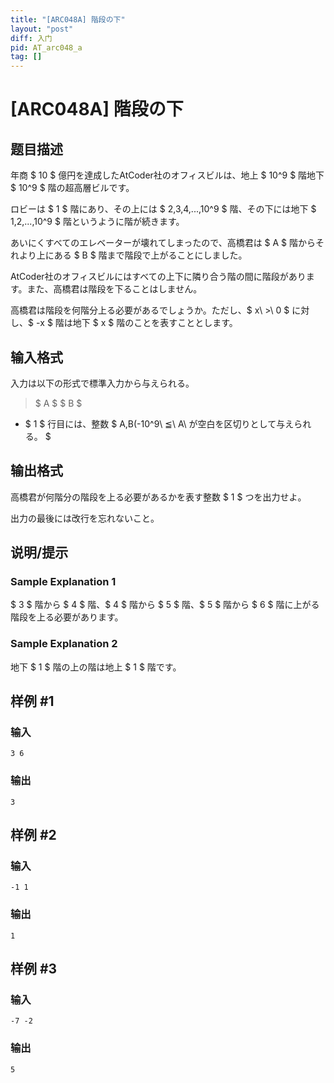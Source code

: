 ```yaml
---
title: "[ARC048A] 階段の下"
layout: "post"
diff: 入门
pid: AT_arc048_a
tag: []
---
```


# [ARC048A] 階段の下

## 题目描述

[problemUrl]: https://atcoder.jp/contests/arc048/tasks/arc048_a

年商 $ 10 $ 億円を達成したAtCoder社のオフィスビルは、地上 $ 10^9 $ 階地下 $ 10^9 $ 階の超高層ビルです。

ロビーは $ 1 $ 階にあり、その上には $ 2,3,4,...,10^9 $ 階、その下には地下 $ 1,2,...,10^9 $ 階というように階が続きます。

あいにくすべてのエレベーターが壊れてしまったので、高橋君は $ A $ 階からそれより上にある $ B $ 階まで階段で上がることにしました。

AtCoder社のオフィスビルにはすべての上下に隣り合う階の間に階段があります。また、高橋君は階段を下ることはしません。

高橋君は階段を何階分上る必要があるでしょうか。ただし、$ x\ >\ 0 $ に対し、$ -x $ 階は地下 $ x $ 階のことを表すこととします。

## 输入格式

入力は以下の形式で標準入力から与えられる。

> $ A $ $ B $

- $ 1 $ 行目には、整数 $ A,B(-10^9\ ≦\ A\ が空白を区切りとして与えられる。 $

## 输出格式

高橋君が何階分の階段を上る必要があるかを表す整数 $ 1 $ つを出力せよ。

出力の最後には改行を忘れないこと。

## 说明/提示

### Sample Explanation 1

$ 3 $ 階から $ 4 $ 階、$ 4 $ 階から $ 5 $ 階、$ 5 $ 階から $ 6 $ 階に上がる階段を上る必要があります。

### Sample Explanation 2

地下 $ 1 $ 階の上の階は地上 $ 1 $ 階です。

## 样例 #1

### 输入

```
3 6
```

### 输出

```
3
```

## 样例 #2

### 输入

```
-1 1
```

### 输出

```
1
```

## 样例 #3

### 输入

```
-7 -2
```

### 输出

```
5
```

